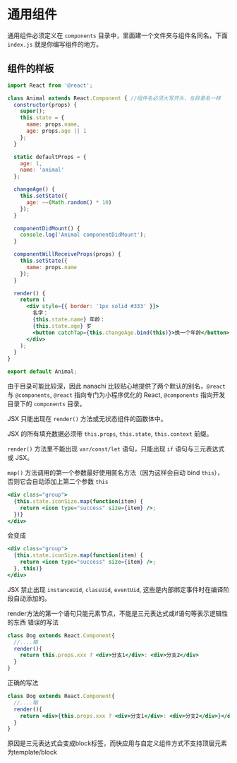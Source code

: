 # 通用组件

通用组件必须定义在 `components` 目录中，里面建一个文件夹与组件名同名，下面 `index.js` 就是你编写组件的地方。

## 组件的样板

```jsx
import React from '@react';

class Animal extends React.Component { //组件名必须大写开头，与目录名一样
  constructor(props) {
    super();
    this.state = {
      name: props.name,
      age: props.age || 1
    };
  }

  static defaultProps = {
    age: 1,
    name: 'animal'
  };

  changeAge() {
    this.setState({
      age: ~~(Math.random() * 10)
    });
  }

  componentDidMount() {
    console.log('Animal componentDidMount');
  }

  componentWillReceiveProps(props) {
    this.setState({
      name: props.name
    });
  }

  render() {
    return (
      <div style={{ border: '1px solid #333' }}>
        名字：
        {this.state.name} 年龄：
        {this.state.age} 岁
        <button catchTap={this.changeAge.bind(this)}>换一个年龄</button>
      </div>
    );
  }
}

export default Animal;
```

由于目录可能比较深，因此 nanachi 比较贴心地提供了两个默认的别名，`@react` 与 `@components`, `@react` 指向专门为小程序优化的 React, `@components` 指向开发目录下的 `components` 目录。

JSX 只能出现在 `render()` 方法或无状态组件的函数体中。

JSX 的所有填充数据必须带 `this.props`, `this.state`, `this.context` 前缀。

`render()` 方法里不能出现 `var/const/let` 语句，只能出现 `if` 语句与三元表达式或 JSX。

`map()` 方法调用的第一个参数最好使用匿名方法（因为这样会自动 bind `this`），否则它会自动添加上第二个参数 `this`

```jsx
<div class="group">
  {this.state.iconSize.map(function(item) {
    return <icon type="success" size={item} />;
  })}
</div>
```

会变成

```jsx
<div class="group">
  {this.state.iconSize.map(function(item) {
    return <icon type="success" size={item} />;
  }, this)}
</div>
```

JSX 禁止出现 `instanceUid`, `classUid`, `eventUid`, 这些是内部绑定事件时在编译阶段自动添加的。

render方法的第一个语句只能元素节点，不能是三元表达式或if语句等表示逻辑性的东西
错误的写法
```jsx
class Dog extends React.Component{
  //....略
  render(){
    return this.props.xxx ? <div>分支1</div>: <div>分支2</div>
  }
}
```
正确的写法
```jsx
class Dog extends React.Component{
  //....略
  render(){
    return <div>{this.props.xxx ? <div>分支1</div>: <div>分支2</div>}</div>
  }
}
```
原因是三元表达式会变成block标签，而快应用与自定义组件方式不支持顶层元素为template/block